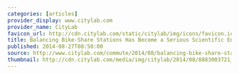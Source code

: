 ```yaml
---
categories: [articles]
provider_display: www.citylab.com
provider_name: CityLab
favicon_url: http://cdn.citylab.com/static/citylab/img/icons/favicon.ico
title: Balancing Bike-Share Stations Has Become a Serious Scientific Endeavor
published: 2014-08-27T08:50:00
source: http://www.citylab.com/commute/2014/08/balancing-bike-share-stations-has-become-a-serious-scientific-endeavor/379188/
thumbnail: http://cdn.citylab.com/media/img/citylab/2014/08/8883003721_8e9f484343_z/lead_large.jpg
---
```

